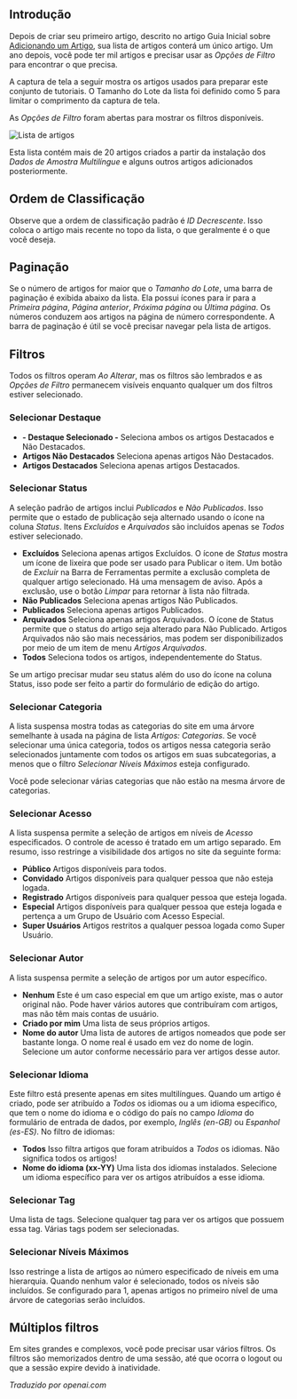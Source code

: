 <!-- Filename: J6.x:Articles:_Filter_Options / Display title: Artigos: Opções de Filtro  -->

## Introdução

Depois de criar seu primeiro artigo, descrito no artigo Guia Inicial sobre [Adicionando um Artigo](jdocmanual?article=user/getting-started/adding-an-article), sua lista de artigos conterá um único artigo. Um ano depois, você pode ter mil artigos e precisar usar as *Opções de Filtro* para encontrar o que precisa.

A captura de tela a seguir mostra os artigos usados para preparar este conjunto de tutoriais. O Tamanho do Lote da lista foi definido como 5 para limitar o comprimento da captura de tela.

As *Opções de Filtro* foram abertas para mostrar os filtros disponíveis.

![Lista de artigos](../../../en/images/articles/articles-filter-options.png)

Esta lista contém mais de 20 artigos criados a partir da instalação dos *Dados de Amostra Multilíngue* e alguns outros artigos adicionados posteriormente.

## Ordem de Classificação

Observe que a ordem de classificação padrão é *ID Decrescente*. Isso coloca o artigo mais recente no topo da lista, o que geralmente é o que você deseja.  

## Paginação

Se o número de artigos for maior que o *Tamanho do Lote*, uma barra de paginação é exibida abaixo da lista. Ela possui ícones para ir para a *Primeira página*, *Página anterior*, *Próxima página* ou *Última página*. Os números conduzem aos artigos na página de número correspondente. A barra de paginação é útil se você precisar navegar pela lista de artigos.

## Filtros

Todos os filtros operam *Ao Alterar*, mas os filtros são lembrados e as *Opções de Filtro* permanecem visíveis enquanto qualquer um dos filtros estiver selecionado.

### Selecionar Destaque

- **- Destaque Selecionado -** Seleciona ambos os artigos Destacados e Não Destacados.
- **Artigos Não Destacados** Seleciona apenas artigos Não Destacados.
- **Artigos Destacados** Seleciona apenas artigos Destacados.

### Selecionar Status

A seleção padrão de artigos inclui *Publicados* e *Não Publicados*. Isso permite que o estado de publicação seja alternado usando o ícone na coluna *Status*. Itens *Excluídos* e *Arquivados* são incluídos apenas se *Todos* estiver selecionado.

- **Excluídos** Seleciona apenas artigos Excluídos. O ícone de *Status* mostra um ícone de lixeira que pode ser usado para Publicar o item. Um botão de *Excluir* na Barra de Ferramentas permite a exclusão completa de qualquer artigo selecionado. Há uma mensagem de aviso. Após a exclusão, use o botão *Limpar* para retornar à lista não filtrada.
- **Não Publicados** Seleciona apenas artigos Não Publicados.
- **Publicados** Seleciona apenas artigos Publicados.
- **Arquivados** Seleciona apenas artigos Arquivados. O ícone de Status permite que o status do artigo seja alterado para Não Publicado. Artigos Arquivados não são mais necessários, mas podem ser disponibilizados por meio de um item de menu *Artigos Arquivados*.
- **Todos** Seleciona todos os artigos, independentemente do Status.

Se um artigo precisar mudar seu status além do uso do ícone na coluna Status, isso pode ser feito a partir do formulário de edição do artigo.

### Selecionar Categoria

A lista suspensa mostra todas as categorias do site em uma árvore semelhante à usada na página de lista *Artigos: Categorias*. Se você selecionar uma única categoria, todos os artigos nessa categoria serão selecionados juntamente com todos os artigos em suas subcategorias, a menos que o filtro *Selecionar Níveis Máximos* esteja configurado.

Você pode selecionar várias categorias que não estão na mesma árvore de categorias.

### Selecionar Acesso

A lista suspensa permite a seleção de artigos em níveis de *Acesso* especificados. O controle de acesso é tratado em um artigo separado. Em resumo, isso restringe a visibilidade dos artigos no site da seguinte forma:

- **Público** Artigos disponíveis para todos.
- **Convidado** Artigos disponíveis para qualquer pessoa que não esteja logada.
- **Registrado** Artigos disponíveis para qualquer pessoa que esteja logada.
- **Especial** Artigos disponíveis para qualquer pessoa que esteja logada e pertença a um Grupo de Usuário com Acesso Especial.
- **Super Usuários** Artigos restritos a qualquer pessoa logada como Super Usuário.

### Selecionar Autor

A lista suspensa permite a seleção de artigos por um autor específico.

- **Nenhum** Este é um caso especial em que um artigo existe, mas o autor original não. Pode haver vários autores que contribuíram com artigos, mas não têm mais contas de usuário.
- **Criado por mim** Uma lista de seus próprios artigos.
- **Nome do autor** Uma lista de autores de artigos nomeados que pode ser bastante longa. O nome real é usado em vez do nome de login. Selecione um autor conforme necessário para ver artigos desse autor.

### Selecionar Idioma

Este filtro está presente apenas em sites multilíngues. Quando um artigo é criado, pode ser atribuído a *Todos* os idiomas ou a um idioma específico, que tem o nome do idioma e o código do país no campo *Idioma* do formulário de entrada de dados, por exemplo, *Inglês (en-GB)* ou *Espanhol (es-ES)*. No filtro de idiomas:

- **Todos** Isso filtra artigos que foram atribuídos a *Todos* os idiomas. Não significa todos os artigos!
- **Nome do idioma (xx-YY)** Uma lista dos idiomas instalados. Selecione um idioma específico para ver os artigos atribuídos a esse idioma.

### Selecionar Tag

Uma lista de tags. Selecione qualquer tag para ver os artigos que possuem essa tag. Várias tags podem ser selecionadas.

### Selecionar Níveis Máximos

Isso restringe a lista de artigos ao número especificado de níveis em uma hierarquia. Quando nenhum valor é selecionado, todos os níveis são incluídos. Se configurado para 1, apenas artigos no primeiro nível de uma árvore de categorias serão incluídos.

## Múltiplos filtros

Em sites grandes e complexos, você pode precisar usar vários filtros. Os filtros são memorizados dentro de uma sessão, até que ocorra o logout ou que a sessão expire devido à inatividade.

*Traduzido por openai.com*

